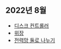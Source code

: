 
## 2022년 8월
- [디스크 컨트롤러](./CodingTest/PriorityQ/디스크컨트롤러.md)
- [위장](./CodingTest/해시/위장.md)
- [전력망 둘로 나누기](./CodingTest/완전탐색(BruteForce)/전력망둘로나누기.md)
